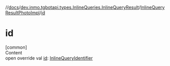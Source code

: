 //[docs](../../../index.md)/[dev.inmo.tgbotapi.types.InlineQueries.InlineQueryResult](../index.md)/[InlineQueryResultPhotoImpl](index.md)/[id](id.md)



# id  
[common]  
Content  
open override val [id](id.md): [InlineQueryIdentifier](../../dev.inmo.tgbotapi.types/index.md#%5Bdev.inmo.tgbotapi.types%2FInlineQueryIdentifier%2F%2F%2FPointingToDeclaration%2F%5D%2FClasslikes%2F625018081)  



